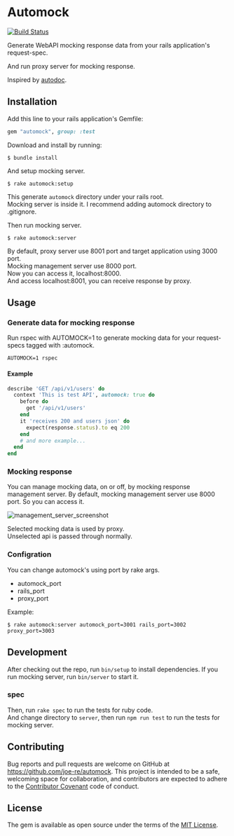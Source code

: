 # Automock
[![Build Status](https://travis-ci.org/joe-re/automock.svg?branch=master)](https://travis-ci.org/joe-re/automock)

Generate WebAPI mocking response data from your rails application's request-spec.

And run proxy server for mocking response.

Inspired by [autodoc](https://github.com/r7kamura/autodoc).

## Installation

Add this line to your rails application's Gemfile:

```ruby
gem "automock", group: :test
```

Download and install by running:

```
$ bundle install
```

And setup mocking server.

```
$ rake automock:setup
```

This generate `automock` directory under your rails root.  
Mocking server is inside it.
I recommend adding automock directory to .gitignore.

Then run mocking server.

```
$ rake automock:server
```

By default, proxy server use 8001 port and target application using 3000 port.  
Mocking management server use 8000 port.  
Now you can access it, localhost:8000.  
And access localhost:8001, you can receive response by proxy.

## Usage

### Generate data for mocking response
Run rspec with AUTOMOCK=1 to generate mocking data for your request-specs tagged with :automock.

```
AUTOMOCK=1 rspec
```

#### Example

```ruby
describe 'GET /api/v1/users' do
  context 'This is test API', automock: true do
    before do
      get '/api/v1/users'
    end
    it 'receives 200 and users json' do
      expect(response.status).to eq 200
    end
    # and more example...
  end
end
```

### Mocking response

You can manage mocking data, on or off, by mocking response management server.
By default, mocking management server use 8000 port.
So you can access it.

![management_server_screenshot](https://cloud.githubusercontent.com/assets/4954534/12078401/3621c93c-b254-11e5-9f7e-21bd075bed2e.png)

Selected mocking data is used by proxy.  
Unselected api is passed through normally.

### Configration

You can change automock's using port by rake args.

- automock_port
- rails_port
- proxy_port

Example:
```
$ rake automock:server automock_port=3001 rails_port=3002 proxy_port=3003
```
## Development

After checking out the repo, run `bin/setup` to install dependencies.
If you run mocking server, run `bin/server` to start it.

### spec

Then, run `rake spec` to run the tests for ruby code.  
And change directory to `server`, then run `npm run test` to run the tests for mocking server.  

## Contributing

Bug reports and pull requests are welcome on GitHub at https://github.com/joe-re/automock. This project is intended to be a safe, welcoming space for collaboration, and contributors are expected to adhere to the [Contributor Covenant](http://contributor-covenant.org) code of conduct.


## License

The gem is available as open source under the terms of the [MIT License](http://opensource.org/licenses/MIT).
